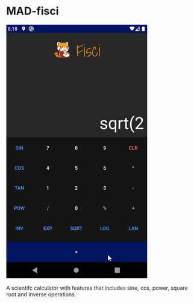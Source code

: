 # MAD-fisci

![alt text](https://github.com/SuryaV-02/MAD-fisci/blob/main/outputs/op.png)

A scientifc calculator with features that includes sine, cos, power, square root and inverse operations.
